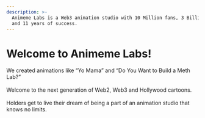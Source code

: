 ```yaml
---
description: >-
  Animeme Labs is a Web3 animation studio with 10 Million fans, 3 Billion views
  and 11 years of success.
---
```


# Welcome to Animeme Labs!

We created animations like “Yo Mama” and “Do You Want to Build a Meth Lab?” \
\
Welcome to the next generation of Web2, Web3 and Hollywood cartoons. \
\
Holders get to live their dream of being a part of an animation studio that knows no limits.
